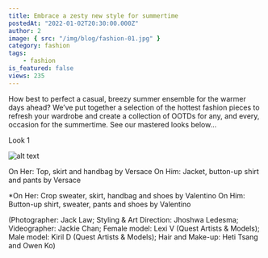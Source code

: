 ```yaml
---
title: Embrace a zesty new style for summertime
postedAt: "2022-01-02T20:30:00.000Z"
author: 2
image: { src: "/img/blog/fashion-01.jpg" }
category: fashion
tags:
    - fashion
is_featured: false
views: 235
---
```


How best to perfect a casual, breezy summer ensemble for the warmer days ahead? We’ve put together a selection of the hottest fashion pieces to refresh your wardrobe and create a collection of OOTDs for any, and every, occasion for the summertime. See our mastered looks below…

Look 1

![alt text](https://www.igafencu.com/r/wp-content/uploads/2022/05/gafencu-summer-fashion-june-2022.jpg)

On Her: Top, skirt and handbag by Versace
On Him: Jacket, button-up shirt and pants by Versace

\*On Her: Crop sweater, skirt, handbag and shoes by Valentino
On Him: Button-up shirt, sweater, pants and shoes by Valentino

(Photographer: Jack Law; Styling & Art Direction: Jhoshwa Ledesma; Videographer: Jackie Chan; Female model: Lexi V (Quest Artists & Models); Male model: Kiril D (Quest Artists & Models); Hair and Make-up: Heti Tsang and Owen Ko)
